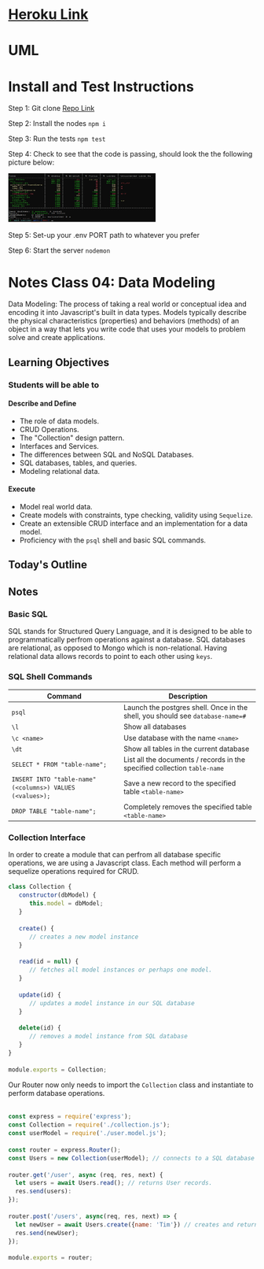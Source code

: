 # [Heroku Link](https://dftjr-basic-api-server.herokuapp.com)



# UML



# Install and Test Instructions

Step 1: Git clone [Repo Link](https://dftjr-basic-api-server.herokuapp.com)

Step 2: Install the nodes <code>npm i</code>

Step 3: Run the tests <code>npm test</code>

Step 4: Check to see that the code is passing, should look the the following picture below:

<img src="./img/lab-04-jest.jpg" alt="Test Picture" width="300" height="100"/>

Step 5: Set-up your .env PORT path to whatever you prefer

Step 6: Start the server <code>nodemon</code>


# Notes Class 04: Data Modeling

Data Modeling: The process of taking a real world or conceptual idea and encoding it into Javascript's built in data types. Models typically describe the physical characteristics (properties) and behaviors (methods) of an object in a way that lets you write code that uses your models to problem solve and create applications.

## Learning Objectives

### Students will be able to

#### Describe and Define

- The role of data models.
- CRUD Operations.
- The "Collection" design pattern.
- Interfaces and Services.
- The differences between SQL and NoSQL Databases.
- SQL databases, tables, and queries.
- Modeling relational data.

#### Execute

- Model real world data.
- Create models with constraints, type checking, validity using `Sequelize`.
- Create an extensible CRUD interface and an implementation for a data model.
- Proficiency with the `psql` shell and basic SQL commands.

## Today's Outline

<!-- To Be Completed By Instructor -->

## Notes

### Basic SQL

SQL stands for Structured Query Language, and it is designed to be able to programmatically perfrom operations against a database.  SQL databases are relational, as opposed to Mongo which is non-relational.  Having relational data allows records to point to each other using `keys`.

### SQL Shell Commands

| Command                                                   | Description                                                                    |
| --------------------------------------------------------- | ------------------------------------------------------------------------------ |
| `psql`                                                    | Launch the postgres shell. Once in the shell, you should see `database-name=#` |
| `\l`                                                      | Show all databases                                                             |
| `\c <name>`                                               | Use database with the name `<name>`                                            |
| `\dt`                                                     | Show all tables in the current database                                        |
| `SELECT * FROM "table-name";`                             | List all the documents / records in the specified collection `table-name`      |
| `INSERT INTO "table-name" (<columns>) VALUES (<values>);` | Save a new record to the specified table `<table-name>`                        |
| `DROP TABLE "table-name";`                                | Completely removes the specified table `<table-name>`                          |

### Collection Interface

In order to create a module that can perfrom all database specific operations, we are using a Javascript class.  Each method will perform a sequelize operations required for CRUD.

```javascript
class Collection {
   constructor(dbModel) {
      this.model = dbModel;
   }

   create() {
      // creates a new model instance
   }

   read(id = null) {
      // fetches all model instances or perhaps one model.
   }

   update(id) {
      // updates a model instance in our SQL database
   }

   delete(id) {
      // removes a model instance from SQL database
   }
}

module.exports = Collection;
```

Our Router now only needs to import the `Collection` class and instantiate to perform database operations.

```javascript

const express = require('express');
const Collection = require('./collection.js');
const userModel = require('./user.model.js');

const router = express.Router();
const Users = new Collection(userModel); // connects to a SQL database and performs CRUD for Users.

router.get('/user', async (req, res, next) {
  let users = await Users.read(); // returns User records.
  res.send(users):
});

router.post('/users', async(req, res, next) => {
  let newUser = await Users.create({name: 'Tim'}) // creates and returns a new User record.
  res.send(newUser);
});

module.exports = router;

```
```

